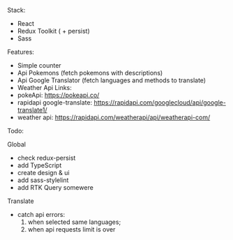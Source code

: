 Stack:
- React
- Redux Toolkit ( + persist)
- Sass

Features:
- Simple counter
- Api Pokemons (fetch pokemons with descriptions)
- Api Google Translator (fetch languages and methods to translate)
- Weather  Api
Links:
- pokeApi: https://pokeapi.co/
- rapidapi google-translate: https://rapidapi.com/googlecloud/api/google-translate1/
- weather api: https://rapidapi.com/weatherapi/api/weatherapi-com/

Todo:

Global
- check redux-persist
- add TypeScript
- create design & ui
- add sass-stylelint
- add RTK Query somewere

Translate
- catch api errors:
  1) when selected same languages;
  2) when api requests limit is over

